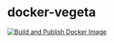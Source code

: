 # docker-vegeta

[![Build and Publish Docker Image](https://github.com/ctyano/docker-vegeta/actions/workflows/docker-build-publish.yml/badge.svg)](https://github.com/ctyano/docker-vegeta/actions/workflows/docker-build-publish.yml)
